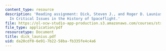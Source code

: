 ```yaml
---
content_type: resource
description: 'Reading assignment: Dick, Steven J., and Roger D. Launius. "Introduction."
  In Critical Issues in the History of Spaceflight.'
file: https://ol-ocw-studio-app-production.s3.amazonaws.com/courses/sts-471j-engineering-apollo-the-moon-project-as-a-complex-system-spring-2007/da20cdf06e917b2258bafb335fe4c4a6_dick_launius.pdf
file_type: application/pdf
resourcetype: Document
title: dick_launius.pdf
uid: da20cdf0-6e91-7b22-58ba-fb335fe4c4a6
---
```

